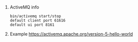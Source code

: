 1. ActiveMQ info
   ```
   bin/activemq start/stop
   default client port 61616
   default ui port 8161
   ```
   
2. Example https://activemq.apache.org/version-5-hello-world